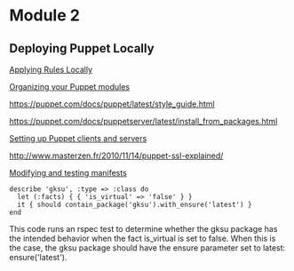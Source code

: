 # Module 2

## Deploying Puppet Locally

[Applying Rules Locally](https://www.coursera.org/learn/configuration-management-cloud/item/Lpu3d)

[Organizing your Puppet modules](https://www.coursera.org/learn/configuration-management-cloud/lecture/0dYuQ/organizing-your-puppet-modules)

https://puppet.com/docs/puppet/latest/style_guide.html

https://puppet.com/docs/puppetserver/latest/install_from_packages.html

[Setting up Puppet clients and servers](https://www.coursera.org/learn/configuration-management-cloud/lecture/tOqXw/setting-up-puppet-clients-and-servers)

http://www.masterzen.fr/2010/11/14/puppet-ssl-explained/

[Modifying and testing manifests](https://www.coursera.org/learn/configuration-management-cloud/lecture/KZPEP/modifying-and-testing-manifests)

```
describe 'gksu', :type => :class do
  let (:facts) { { 'is_virtual' => 'false' } }
  it { should contain_package('gksu').with_ensure('latest') }
end
```

This code runs an rspec test to determine whether the gksu package has the intended behavior when the fact is_virtual is set to false. When this is the case, the gksu package should have the ensure parameter set to latest: ensure('latest').
